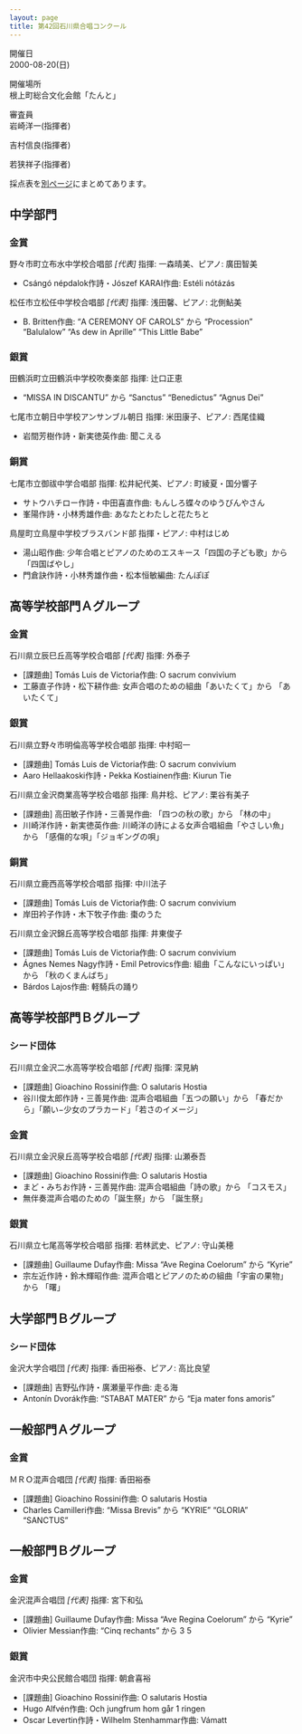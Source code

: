 ```yaml
---
layout: page
title: 第42回石川県合唱コンクール
---
```

開催日  
2000-08-20(日)

開催場所  
根上町総合文化会館「たんと」

審査員  
岩崎洋一(指揮者)

吉村信良(指揮者)

若狭祥子(指揮者)

採点表を[別ページ](ishikawa-score/)にまとめてあります。

中学部門
--------

### 金賞

<span class="choir-name">野々市町立布水中学校合唱部</span> *\[代表\]*
指揮: 一森晴美、ピアノ: 廣田智美

-   Csángó népdalok作詩・Jószef KARAI作曲: Estéli nótázás

<span class="choir-name">松任市立松任中学校合唱部</span> *\[代表\]*
指揮: 浅田馨、ピアノ: 北側鮎美

-   B. Britten作曲: “A CEREMONY OF CAROLS” から “Procession” “Balulalow” “As dew in Aprille” “This Little Babe”

### 銀賞

<span class="choir-name">田鶴浜町立田鶴浜中学校吹奏楽部</span>
指揮: 辻口正恵

-   “MISSA IN DISCANTU” から “Sanctus” “Benedictus” “Agnus Dei”

<span class="choir-name">七尾市立朝日中学校アンサンブル朝日</span>
指揮: 米田康子、ピアノ: 西尾佳織

-   岩間芳樹作詩・新実徳英作曲: 聞こえる

### 銅賞

<span class="choir-name">七尾市立御祓中学合唱部</span>
指揮: 松井紀代美、ピアノ: 町綾夏・国分響子

-   サトウハチロー作詩・中田喜直作曲: もんしろ蝶々のゆうびんやさん
-   峯陽作詩・小林秀雄作曲: あなたとわたしと花たちと

<span class="choir-name">鳥屋町立鳥屋中学校ブラスバンド部</span>
指揮・ピアノ: 中村はじめ

-   湯山昭作曲: 少年合唱とピアノのためのエスキース「四国の子ども歌」から 「四国ばやし」
-   門倉訣作詩・小林秀雄作曲・松本恒敏編曲: たんぽぽ

高等学校部門Ａグループ
----------------------

### 金賞

<span class="choir-name">石川県立辰巳丘高等学校合唱部</span> *\[代表\]*
指揮: 外泰子

-   \[課題曲\] Tomás Luis de Victoria作曲: O sacrum convivium
-   工藤直子作詩・松下耕作曲: 女声合唱のための組曲「あいたくて」から 「あいたくて」

### 銀賞

<span class="choir-name">石川県立野々市明倫高等学校合唱部</span>
指揮: 中村昭一

-   \[課題曲\] Tomás Luis de Victoria作曲: O sacrum convivium
-   Aaro Hellaakoski作詩・Pekka Kostiainen作曲: Kiurun Tie

<span class="choir-name">石川県立金沢商業高等学校合唱部</span>
指揮: 鳥井稔、ピアノ: 栗谷有美子

-   \[課題曲\] 高田敏子作詩・三善晃作曲: 「四つの秋の歌」から 「林の中」
-   川崎洋作詩・新実徳英作曲: 川崎洋の詩による女声合唱組曲「やさしい魚」から 「感傷的な唄」「ジョギングの唄」

### 銅賞

<span class="choir-name">石川県立鹿西高等学校合唱部</span>
指揮: 中川法子

-   \[課題曲\] Tomás Luis de Victoria作曲: O sacrum convivium
-   岸田衿子作詩・木下牧子作曲: 棗のうた

<span class="choir-name">石川県立金沢錦丘高等学校合唱部</span>
指揮: 井東俊子

-   \[課題曲\] Tomás Luis de Victoria作曲: O sacrum convivium
-   Ágnes Nemes Nagy作詩・Emil Petrovics作曲: 組曲「こんなにいっぱい」から 「秋のくまんばち」
-   Bárdos Lajos作曲: 軽騎兵の踊り

高等学校部門Ｂグループ
----------------------

### シード団体

<span class="choir-name">石川県立金沢二水高等学校合唱部</span> *\[代表\]*
指揮: 深見納

-   \[課題曲\] Gioachino Rossini作曲: O salutaris Hostia
-   谷川俊太郎作詩・三善晃作曲: 混声合唱組曲「五つの願い」から 「春だから」「願い−少女のプラカード」「若さのイメージ」

### 金賞

<span class="choir-name">石川県立金沢泉丘高等学校合唱部</span> *\[代表\]*
指揮: 山瀬泰吾

-   \[課題曲\] Gioachino Rossini作曲: O salutaris Hostia
-   まど・みちお作詩・三善晃作曲: 混声合唱組曲「詩の歌」から 「コスモス」
-   無伴奏混声合唱のための「誕生祭」から 「誕生祭」

### 銀賞

<span class="choir-name">石川県立七尾高等学校合唱部</span>
指揮: 若林武史、ピアノ: 守山美穂

-   \[課題曲\] Guillaume Dufay作曲: Missa “Ave Regina Coelorum” から “Kyrie”
-   宗左近作詩・鈴木輝昭作曲: 混声合唱とピアノのための組曲「宇宙の果物」から 「曙」

大学部門Ｂグループ
------------------

### シード団体

<span class="choir-name">金沢大学合唱団</span> *\[代表\]*
指揮: 香田裕泰、ピアノ: 高比良望

-   \[課題曲\] 吉野弘作詩・廣瀬量平作曲: 走る海
-   Antonín Dvorák作曲: “STABAT MATER” から “Eja mater fons amoris”

一般部門Ａグループ
------------------

### 金賞

<span class="choir-name">ＭＲＯ混声合唱団</span> *\[代表\]*
指揮: 香田裕泰

-   \[課題曲\] Gioachino Rossini作曲: O salutaris Hostia
-   Charles Camilleri作曲: “Missa Brevis” から “KYRIE” “GLORIA” “SANCTUS”

一般部門Ｂグループ
------------------

### 金賞

<span class="choir-name">金沢混声合唱団</span> *\[代表\]*
指揮: 宮下和弘

-   \[課題曲\] Guillaume Dufay作曲: Missa “Ave Regina Coelorum” から “Kyrie”
-   Olivier Messian作曲: “Cinq rechants” から 3 5

### 銀賞

<span class="choir-name">金沢市中央公民館合唱団</span>
指揮: 朝倉喜裕

-   \[課題曲\] Gioachino Rossini作曲: O salutaris Hostia
-   Hugo Alfvén作曲: Och jungfrum hom går 1 ringen
-   Oscar Levertin作詩・Wilhelm Stenhammar作曲: Vámatt
